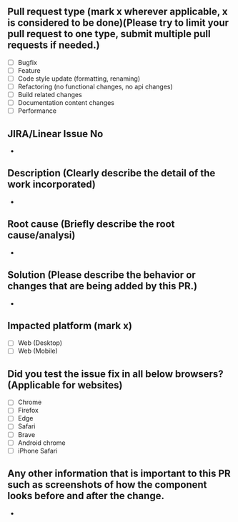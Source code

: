 ## Pull request type (mark x wherever applicable, x is considered to be done)(Please try to limit your pull request to one type, submit multiple pull requests if needed.)

-   [ ] Bugfix
-   [ ] Feature
-   [ ] Code style update (formatting, renaming)
-   [ ] Refactoring (no functional changes, no api changes)
-   [ ] Build related changes
-   [ ] Documentation content changes
-   [ ] Performance

## JIRA/Linear Issue No

-

## Description (Clearly describe the detail of the work incorporated)

-

## Root cause (Briefly describe the root cause/analysi)

-

## Solution (Please describe the behavior or changes that are being added by this PR.)

-

## Impacted platform (mark x)

-   [ ] Web (Desktop)
-   [ ] Web (Mobile)

## Did you test the issue fix in all below browsers? (Applicable for websites)

-   [ ] Chrome
-   [ ] Firefox
-   [ ] Edge
-   [ ] Safari
-   [ ] Brave
-   [ ] Android chrome
-   [ ] iPhone Safari

## Any other information that is important to this PR such as screenshots of how the component looks before and after the change.

-